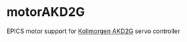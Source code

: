 # motorAKD2G
EPICS motor support for [Kollmorgen AKD2G](https://www.kollmorgen.com/en-us/products/drives/servo/akd2g/akd2g-servo-drive) servo controller

